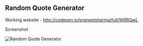 ## Random Quote Generator

Working website - http://codepen.io/praneetsharma/full/WRRQwL

Screenshot

![Random Quote Generator](https://github.com/praneetsharma/Random-Quote-Generator/blob/master/screenshot.PNG)

